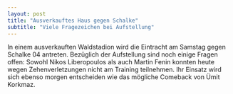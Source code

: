 ```yaml
---
layout: post
title: "Ausverkauftes Haus gegen Schalke"
subtitle: "Viele Fragezeichen bei Aufstellung"
---
```


In einem ausverkauften Waldstadion wird die Eintracht am Samstag gegen Schalke 04 antreten. Bezüglich der Aufstellung sind noch einige Fragen offen: Sowohl Nikos Liberopoulos als auch Martin Fenin konnten heute wegen Zehenverletzungen nicht am Training teilnehmen. Ihr Einsatz wird sich ebenso morgen entscheiden wie das mögliche Comeback von Ümit Korkmaz.


